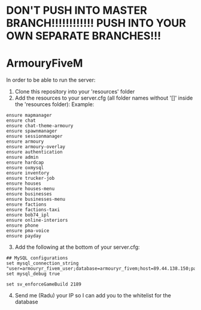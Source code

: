 # __DON'T PUSH INTO MASTER BRANCH!!!!!!!!!!!! PUSH INTO YOUR OWN SEPARATE BRANCHES!!!__

# ArmouryFiveM

In order to be able to run the server:

1. Clone this repository into your 'resources' folder
2. Add the resources to your server.cfg (all folder names without '[]' inside the 'resources folder):
Example:
```
ensure mapmanager
ensure chat
ensure chat-theme-armoury
ensure spawnmanager
ensure sessionmanager
ensure armoury
ensure armoury-overlay
ensure authentication
ensure admin
ensure hardcap
ensure oxmysql
ensure inventory
ensure trucker-job
ensure houses
ensure houses-menu
ensure businesses
ensure businesses-menu
ensure factions
ensure factions-taxi
ensure bob74_ipl
ensure online-interiors
ensure phone
ensure pma-voice
ensure payday
```
3. Add the following at the bottom of your server.cfg:
```
## MySQL configurations
set mysql_connection_string "user=armouryr_fivem_user;database=armouryr_fivem;host=89.44.138.150;password=a9c4e4ee55551234"
set mysql_debug true

set sv_enforceGameBuild 2189
```
4. Send me (Radu) your IP so I can add you to the whitelist for the database
